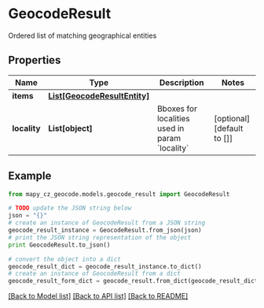 # GeocodeResult

Ordered list of matching geographical entities

## Properties

Name | Type | Description | Notes
------------ | ------------- | ------------- | -------------
**items** | [**List[GeocodeResultEntity]**](GeocodeResultEntity.md) |  | 
**locality** | **List[object]** | Bboxes for localities used in param &#x60;locality&#x60; | [optional] [default to []]

## Example

```python
from mapy_cz_geocode.models.geocode_result import GeocodeResult

# TODO update the JSON string below
json = "{}"
# create an instance of GeocodeResult from a JSON string
geocode_result_instance = GeocodeResult.from_json(json)
# print the JSON string representation of the object
print GeocodeResult.to_json()

# convert the object into a dict
geocode_result_dict = geocode_result_instance.to_dict()
# create an instance of GeocodeResult from a dict
geocode_result_form_dict = geocode_result.from_dict(geocode_result_dict)
```
[[Back to Model list]](../README.md#documentation-for-models) [[Back to API list]](../README.md#documentation-for-api-endpoints) [[Back to README]](../README.md)


